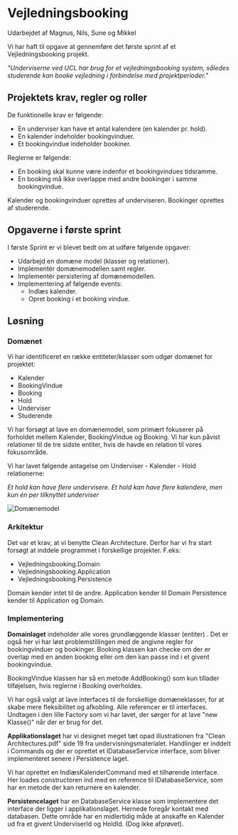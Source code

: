 # Vejledningsbooking

Udarbejdet af Magnus, Nils, Sune og Mikkel

Vi har haft til opgave at gennemføre det første sprint af et Vejledningsbooking projekt. 

*"Underviserne ved UCL har brug for et vejledningsbooking system, således studerende kan booke vejledning i forbindelse med projektperioder."*

## Projektets krav, regler og roller

De funktionelle krav er følgende:
- En underviser kan have et antal kalendere (en kalender pr. hold).
- En kalender indeholder bookingvinduer.
- Et bookingvindue indeholder bookiner.

Reglerne er følgende:
- En booking skal kunne være indenfor et bookingvindues tidsramme.
- En booking må ikke overlappe med andre bookinger i samme bookingvindue.

Kalender og bookingvinduer oprettes af underviseren.
Bookinger oprettes af studerende.

## Opgaverne i første sprint

I første Sprint er vi blevet bedt om at udføre følgende opgaver:

* Udarbejd en domæne model (klasser og relationer).
* Implementér domænemodellen samt regler.
* Implementér persistering af domænemodellen.
* Implementering af følgende events:
  * Indlæs kalender.
  * Opret booking i et booking vindue.


## Løsning

### Domænet

Vi har identificeret en række entiteter/klasser som udgør domænet for projektet:

* Kalender
* BookingVindue
* Booking
* Hold
* Underviser
* Studerende

Vi har forsøgt at lave en domænemodel, som primært fokuserer på forholdet mellem Kalender, BookingVindue og Booking. Vi har kun påvist relationer til de tre sidste entiter, hvis de havde en relation til vores fokusområde.

Vi har lavet følgende antagelse om Underviser - Kalender - Hold relationerne:

*Et hold kan have flere undervisere. Et hold kan have flere kalendere, men kun én per tilknyttet underviser*


![Domænemodel](/design/Domænemodel.png)


### Arkitektur

Det var et krav, at vi benytte Clean Architecture. 
Derfor har vi fra start forsøgt at inddele programmet i forskellige projekter.
F.eks:
* Vejledningsbooking.Domain
* Vejledningsbooking.Application
* Vejledningsbooking.Persistence

Domain kender intet til de andre.
Application kender til Domain
Persistence kender til Application og Domain.


### Implementering

**Domainlaget** indeholder alle vores grundlæggende klasser (entiter) . Det er også her vi har løst problemstillingen med de angivne regler for bookingvinduer og bookinger. Booking klassen kan checke om der er overlap med en anden booking eller om den kan passe ind i et givent bookingvindue.

BookingVindue klassen har så en metode AddBooking() som kun tillader tilføjelsen, hvis reglerne i Booking overholdes.

Vi har også valgt at lave interfaces til de forskellige domæneklasser, for at skabe mere fleksibilitet og afkobling. Alle referencer er til interfaces.
Undtagen i den lille Factory som vi har lavet, der sørger for at lave "new Klasse()" når der er brug for det.


**Applikationslaget** har vi designet meget tæt opad illustrationen fra "Clean Architectures.pdf" side 19 fra undervisningsmaterialet.
Handlinger er inddelt i Commands og der er oprettet et IDatabaseService interface, som bliver implementeret senere i Persistence laget.

Vi har oprettet en IndlæsKalenderCommand med et tilhørende interface. Her loades constructoren ind med en reference til IDatabaseService, som har en metode der kan returnere en kalender.


**Persistencelaget** har en DatabaseService klasse som implementere det interface der ligger i applikationslaget. Hernede foregår kontakt med databasen. Dette område har en midlertidig måde at anskaffe en Kalender ud fra et givent UnderviserId og HoldId. (Dog ikke afprøvet).
